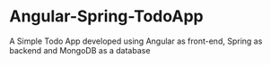 # Angular-Spring-TodoApp
A Simple Todo App developed using Angular as front-end, Spring as backend and MongoDB as a database

